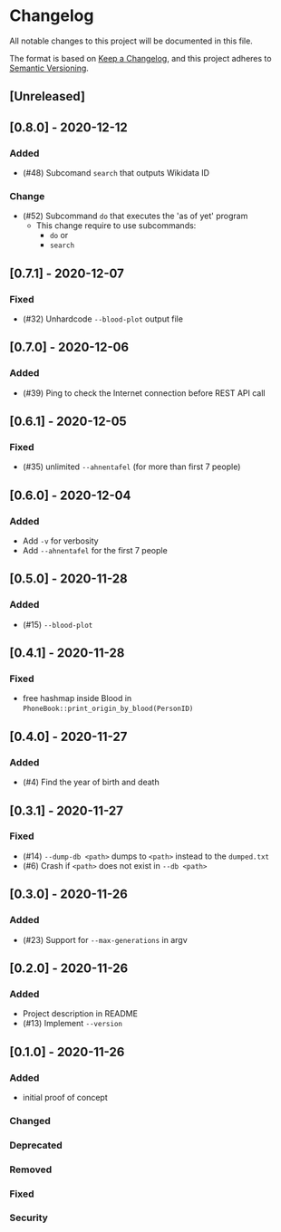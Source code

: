 # Changelog
All notable changes to this project will be documented in this file.

The format is based on [Keep a Changelog](https://keepachangelog.com/en/1.0.0/),
and this project adheres to [Semantic Versioning](https://semver.org/spec/v2.0.0.html).

## [Unreleased]

## [0.8.0] - 2020-12-12
### Added
- (#48) Subcomand `search` that outputs Wikidata ID

### Change
- (#52) Subcommand `do` that executes the 'as of yet' program
  - This change require to use subcommands:
    - `do` or
    - `search`

## [0.7.1] - 2020-12-07
### Fixed
- (#32) Unhardcode `--blood-plot` output file

## [0.7.0] - 2020-12-06
### Added
- (#39) Ping to check the Internet connection before REST API call

## [0.6.1] - 2020-12-05
### Fixed
- (#35) unlimited `--ahnentafel` (for more than first 7 people)

## [0.6.0] - 2020-12-04
### Added
- Add `-v` for verbosity
- Add `--ahnentafel` for the first 7 people

## [0.5.0] - 2020-11-28
### Added
- (#15) `--blood-plot`

## [0.4.1] - 2020-11-28
### Fixed
- free hashmap inside Blood in `PhoneBook::print_origin_by_blood(PersonID)`

## [0.4.0] - 2020-11-27
### Added
- (#4) Find the year of birth and death

## [0.3.1] - 2020-11-27
### Fixed
- (#14) `--dump-db <path>` dumps to `<path>` instead to the `dumped.txt`
- (#6) Crash if `<path>` does not exist in `--db <path>`

## [0.3.0] - 2020-11-26
### Added
- (#23) Support for `--max-generations` in argv

## [0.2.0] - 2020-11-26
### Added
- Project description in README
- (#13) Implement `--version`

## [0.1.0] - 2020-11-26
### Added
- initial proof of concept

### Changed

### Deprecated

### Removed

### Fixed

### Security
